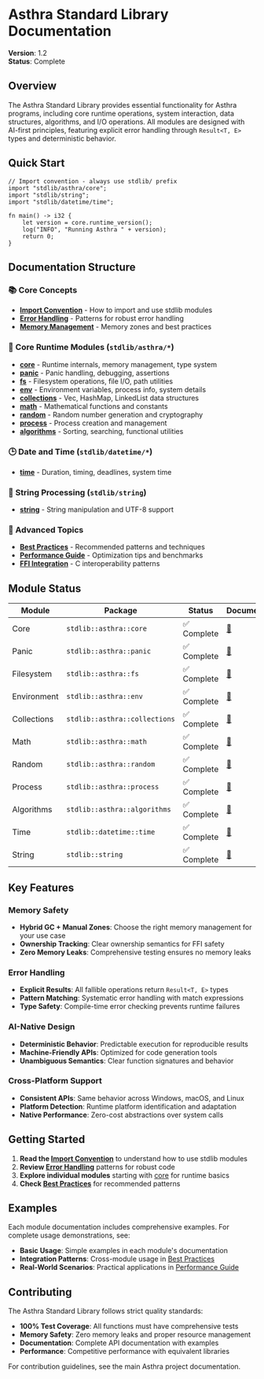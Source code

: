 # Asthra Standard Library Documentation

**Version**: 1.2  
**Status**: Complete  

## Overview

The Asthra Standard Library provides essential functionality for Asthra programs, including core runtime operations, system interaction, data structures, algorithms, and I/O operations. All modules are designed with AI-first principles, featuring explicit error handling through `Result<T, E>` types and deterministic behavior.

## Quick Start

```asthra
// Import convention - always use stdlib/ prefix
import "stdlib/asthra/core";
import "stdlib/string";
import "stdlib/datetime/time";

fn main() -> i32 {
    let version = core.runtime_version();
    log("INFO", "Running Asthra " + version);
    return 0;
}
```

## Documentation Structure

### 📚 Core Concepts
- **[Import Convention](01-import-convention.md)** - How to import and use stdlib modules
- **[Error Handling](02-error-handling.md)** - Patterns for robust error handling
- **[Memory Management](03-memory-management.md)** - Memory zones and best practices

### 🔧 Core Runtime Modules (`stdlib/asthra/*`)
- **[core](modules/01-core.md)** - Runtime internals, memory management, type system
- **[panic](modules/02-panic.md)** - Panic handling, debugging, assertions
- **[fs](modules/03-fs.md)** - Filesystem operations, file I/O, path utilities
- **[env](modules/04-env.md)** - Environment variables, process info, system details
- **[collections](modules/05-collections.md)** - Vec, HashMap, LinkedList data structures
- **[math](modules/06-math.md)** - Mathematical functions and constants
- **[random](modules/07-random.md)** - Random number generation and cryptography
- **[process](modules/08-process.md)** - Process creation and management
- **[algorithms](modules/09-algorithms.md)** - Sorting, searching, functional utilities

### 🕒 Date and Time (`stdlib/datetime/*`)
- **[time](modules/10-time.md)** - Duration, timing, deadlines, system time

### 📝 String Processing (`stdlib/string`)
- **[string](modules/11-string.md)** - String manipulation and UTF-8 support

### 📖 Advanced Topics
- **[Best Practices](best-practices.md)** - Recommended patterns and techniques
- **[Performance Guide](performance.md)** - Optimization tips and benchmarks
- **[FFI Integration](ffi-guide.md)** - C interoperability patterns

## Module Status

| Module | Package | Status | Documentation |
|--------|---------|--------|---------------|
| Core | `stdlib::asthra::core` | ✅ Complete | [📖](modules/01-core.md) |
| Panic | `stdlib::asthra::panic` | ✅ Complete | [📖](modules/02-panic.md) |
| Filesystem | `stdlib::asthra::fs` | ✅ Complete | [📖](modules/03-fs.md) |
| Environment | `stdlib::asthra::env` | ✅ Complete | [📖](modules/04-env.md) |
| Collections | `stdlib::asthra::collections` | ✅ Complete | [📖](modules/05-collections.md) |
| Math | `stdlib::asthra::math` | ✅ Complete | [📖](modules/06-math.md) |
| Random | `stdlib::asthra::random` | ✅ Complete | [📖](modules/07-random.md) |
| Process | `stdlib::asthra::process` | ✅ Complete | [📖](modules/08-process.md) |
| Algorithms | `stdlib::asthra::algorithms` | ✅ Complete | [📖](modules/09-algorithms.md) |
| Time | `stdlib::datetime::time` | ✅ Complete | [📖](modules/10-time.md) |
| String | `stdlib::string` | ✅ Complete | [📖](modules/11-string.md) |

## Key Features

### Memory Safety
- **Hybrid GC + Manual Zones**: Choose the right memory management for your use case
- **Ownership Tracking**: Clear ownership semantics for FFI safety
- **Zero Memory Leaks**: Comprehensive testing ensures no memory leaks

### Error Handling
- **Explicit Results**: All fallible operations return `Result<T, E>` types
- **Pattern Matching**: Systematic error handling with match expressions
- **Type Safety**: Compile-time error checking prevents runtime failures

### AI-Native Design
- **Deterministic Behavior**: Predictable execution for reproducible results
- **Machine-Friendly APIs**: Optimized for code generation tools
- **Unambiguous Semantics**: Clear function signatures and behavior

### Cross-Platform Support
- **Consistent APIs**: Same behavior across Windows, macOS, and Linux
- **Platform Detection**: Runtime platform identification and adaptation
- **Native Performance**: Zero-cost abstractions over system calls

## Getting Started

1. **Read the [Import Convention](01-import-convention.md)** to understand how to use stdlib modules
2. **Review [Error Handling](02-error-handling.md)** patterns for robust code
3. **Explore individual modules** starting with [core](modules/01-core.md) for runtime basics
4. **Check [Best Practices](best-practices.md)** for recommended patterns

## Examples

Each module documentation includes comprehensive examples. For complete usage demonstrations, see:

- **Basic Usage**: Simple examples in each module's documentation
- **Integration Patterns**: Cross-module usage in [Best Practices](best-practices.md)
- **Real-World Scenarios**: Practical applications in [Performance Guide](performance.md)

## Contributing

The Asthra Standard Library follows strict quality standards:

- **100% Test Coverage**: All functions must have comprehensive tests
- **Memory Safety**: Zero memory leaks and proper resource management
- **Documentation**: Complete API documentation with examples
- **Performance**: Competitive performance with equivalent libraries

For contribution guidelines, see the main Asthra project documentation. 
